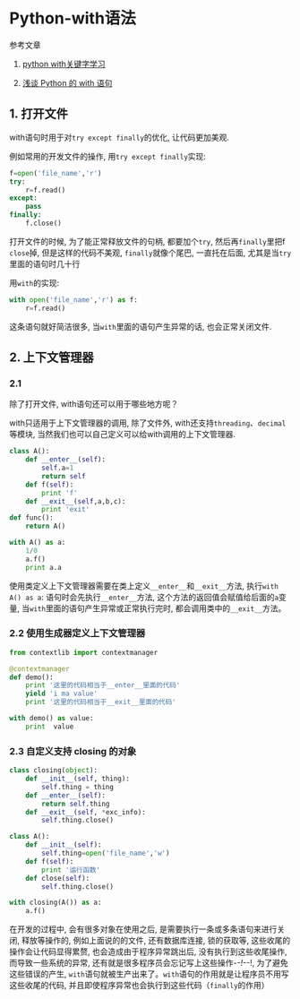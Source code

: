 # Python-with语法

参考文章

1. [python with关键字学习](https://www.cnblogs.com/Xjng/p/3927794.html)

2. [浅谈 Python 的 with 语句](https://www.ibm.com/developerworks/cn/opensource/os-cn-pythonwith/)

## 1. 打开文件

with语句时用于对`try except finally`的优化, 让代码更加美观.

例如常用的开发文件的操作, 用`try except finally`实现: 

```py
f=open('file_name','r')
try:
    r=f.read()
except:
    pass
finally:
    f.close()
```

打开文件的时候, 为了能正常释放文件的句柄, 都要加个`try`, 然后再`finally`里把f `close`掉, 但是这样的代码不美观, `finally`就像个尾巴, 一直托在后面, 尤其是当`try`里面的语句时几十行

用`with`的实现: 

```py
with open('file_name','r') as f:
    r=f.read()
```

这条语句就好简洁很多, 当`with`里面的语句产生异常的话, 也会正常关闭文件.

## 2. 上下文管理器

### 2.1 

除了打开文件, with语句还可以用于哪些地方呢？

with只适用于上下文管理器的调用, 除了文件外, with还支持`threading`、`decimal`等模块, 当然我们也可以自己定义可以给with调用的上下文管理器.

```py
class A():
    def __enter__(self):
        self.a=1
        return self
    def f(self):
        print 'f'
    def __exit__(self,a,b,c):
        print 'exit'
def func():
    return A()

with A() as a:
    1/0
    a.f()
    print a.a
```

使用类定义上下文管理器需要在类上定义`__enter__`和`__exit__`方法, 执行`with A() as a`: 语句时会先执行`__enter__`方法, 这个方法的返回值会赋值给后面的`a`变量, 当`with`里面的语句产生异常或正常执行完时, 都会调用类中的`__exit__`方法。

### 2.2 使用生成器定义上下文管理器

```py
from contextlib import contextmanager

@contextmanager
def demo():
    print '这里的代码相当于__enter__里面的代码'
    yield 'i ma value'
    print '这里的代码相当于__exit__里面的代码'

with demo() as value:
    print  value
```

### 2.3 自定义支持 closing 的对象

```py
class closing(object):
    def __init__(self, thing):
        self.thing = thing
    def __enter__(self):
        return self.thing
    def __exit__(self, *exc_info):
        self.thing.close()

class A():
    def __init__(self):
        self.thing=open('file_name','w')
    def f(self):
        print '运行函数'
    def close(self):
        self.thing.close()

with closing(A()) as a:
    a.f()
```

在开发的过程中, 会有很多对象在使用之后, 是需要执行一条或多条语句来进行关闭, 释放等操作的, 例如上面说的的文件, 还有数据库连接, 锁的获取等, 这些收尾的操作会让代码显得累赘, 也会造成由于程序异常跳出后, 没有执行到这些收尾操作, 而导致一些系统的异常, 还有就是很多程序员会忘记写上这些操作-_-!-_-!, 为了避免这些错误的产生, `with`语句就被生产出来了。`with`语句的作用就是让程序员不用写这些收尾的代码, 并且即使程序异常也会执行到这些代码（`finally`的作用）